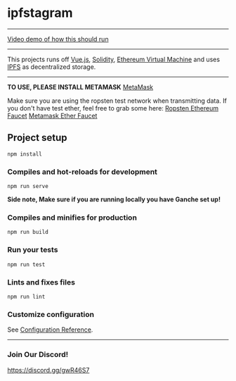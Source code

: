 # ipfstagram
---
[Video demo of how this should run](https://www.youtube.com/watch?v=TU6VieLR7ow&t=2s)

---
This projects runs off [Vue.js](https://vuejs.org), [Solidity](https://solidity.readthedocs.io/en/v0.5.10/), [Ethereum Virtual Machine](https://etherscan.io) and uses [IPFS](https://ipfs.io) as decentralized storage.

---

**TO USE, PLEASE INSTALL METAMASK**
[MetaMask](https://metamask.io/)

Make sure you are using the ropsten test network when transmitting data. If you don't have test ether, feel free to grab some here:
[Ropsten Ethereum Faucet](https://faucet.ropsten.be/)
[Metamask Ether Faucet](https://faucet.metamask.io/)
## Project setup
```
npm install
```

### Compiles and hot-reloads for development
```
npm run serve
```
**Side note, Make sure if you are running locally you have Ganche set up!**

### Compiles and minifies for production
```
npm run build
```

### Run your tests
```
npm run test
```

### Lints and fixes files
```
npm run lint
```

### Customize configuration
See [Configuration Reference](https://cli.vuejs.org/config/).

---

### Join Our Discord!
https://discord.gg/gwR46S7
